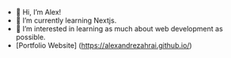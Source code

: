 - 👋 Hi, I’m Alex!
- 🌱 I’m currently learning Nextjs.
- 👀 I’m interested in learning as much about web development as possible.
- [Portfolio Website] (https://alexandrezahrai.github.io/)


